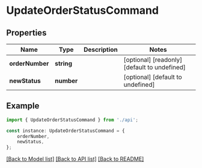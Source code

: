 # UpdateOrderStatusCommand


## Properties

Name | Type | Description | Notes
------------ | ------------- | ------------- | -------------
**orderNumber** | **string** |  | [optional] [readonly] [default to undefined]
**newStatus** | **number** |  | [optional] [default to undefined]

## Example

```typescript
import { UpdateOrderStatusCommand } from './api';

const instance: UpdateOrderStatusCommand = {
    orderNumber,
    newStatus,
};
```

[[Back to Model list]](../README.md#documentation-for-models) [[Back to API list]](../README.md#documentation-for-api-endpoints) [[Back to README]](../README.md)
